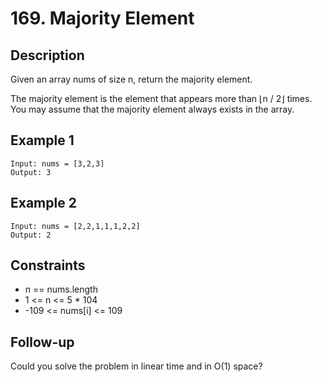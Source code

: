 # 169. Majority Element

## Description
Given an array nums of size n, return the majority element.

The majority element is the element that appears more than ⌊n / 2⌋ times. You may assume that the majority element always exists in the array.

## Example 1
```
Input: nums = [3,2,3]
Output: 3
```

## Example 2
```
Input: nums = [2,2,1,1,1,2,2]
Output: 2
```

## Constraints
- n == nums.length
- 1 <= n <= 5 * 104
- -109 <= nums[i] <= 109
 
## Follow-up
Could you solve the problem in linear time and in O(1) space?